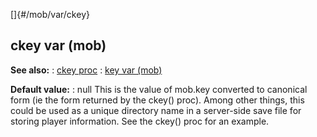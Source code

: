 []{#/mob/var/ckey}
## ckey var (mob)
**See also:**
:   [ckey proc](#/proc/ckey)
:   [key var (mob)](#/mob/var/key)
<!-- -->
**Default value:**
:   null
This is the value of mob.key converted to canonical form (ie the form
returned by the ckey() proc). Among other things, this could be used as
a unique directory name in a server-side save file for storing player
information. See the ckey() proc for an example.